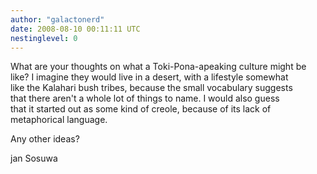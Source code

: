 ```yaml
---
author: "galactonerd"
date: 2008-08-10 00:11:11 UTC
nestinglevel: 0
---
```

What are your thoughts on what a Toki-Pona-apeaking culture might be  
like? I imagine they would live in a desert, with a lifestyle somewhat  
like the Kalahari bush tribes, because the small vocabulary suggests  
that there aren't a whole lot of things to name. I would also guess  
that it started out as some kind of creole, because of its lack of  
metaphorical language.  
  
Any other ideas?  
  
jan Sosuwa